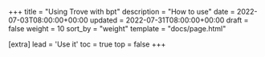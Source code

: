 +++
title = "Using Trove with bpt"
description = "How to use"
date = 2022-07-03T08:00:00+00:00
updated = 2022-07-31T08:00:00+00:00
draft = false
weight = 10
sort_by = "weight"
template = "docs/page.html"

[extra]
lead = 'Use it'
toc = true
top = false
+++